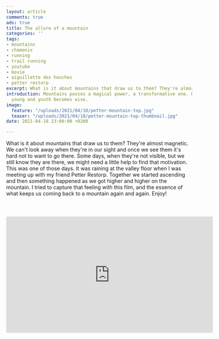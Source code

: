 ```yaml
---
layout: article
comments: true
ads: true
title: The allure of a mountain
categories: ''
tags:
- mountains
- chamonix
- running
- trail running
- youtube
- movie
- aiguillette des houches
- petter restorp
excerpt: What is it about mountains that draw us to them? They're almost magnetic.
introduction: Mountains posses a magical power, a transformative one. Old becomes
  young and youth becomes wise.
image:
  feature: "/uploads/2021/04/18/petter-mountain-top.jpg"
  teaser: "/uploads/2021/04/18/petter-mountain-top-thumbnail.jpg"
date: 2021-04-18 23:00:00 +0200

---
```

What is it about mountains that draw us to them? They're almost magnetic. We can't look away when they're in our sight and once we see them it's hard not to want to go there. Some days, when they're not visible, but we still know they are there, we might need a little help to find that motivation. This was one of those days. It was raining at the valley floor when I was meeting up with my friend Petter Restorp. Together we started ascending and then something happened as we got higher and higher on the mountain. I tried to capture that feeling with this film, and the essence of what keeps us coming back to a mountain again and again. Enjoy!

<iframe width="560" height="315" src="https://www.youtube.com/embed/t7f_mEfgOgI" frameborder="0" allow="accelerometer; autoplay; encrypted-media; gyroscope; picture-in-picture" allowfullscreen style=" margin-top: 40px;"></iframe>